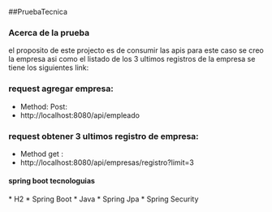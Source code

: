 ##PruebaTecnica
<h3>Acerca de la prueba</h3> 
el proposito de este projecto es de consumir las apis para este caso se creo la empresa asi como el listado de los 3 ultimos registros de la empresa
se tiene los siguientes link:

### request agregar empresa:
* Method: Post:
* http://localhost:8080/api/empleado


### request obtener 3 ultimos registro de empresa:
* Method get :
* http://localhost:8080/api/empresas/registro?limit=3

<h4>spring boot tecnologuias</h4>
* H2
* Spring Boot
* Java
* Spring Jpa
* Spring Security




